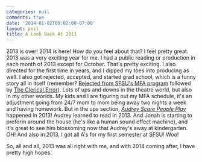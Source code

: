 ```yaml
---
categories: null
comments: true
date: '2014-01-02T09:02:00-07:00'
layout: post
title: A Look Back At 2013
---
```


2013 is over! 2014 is here! How do you feel about that? I feel pretty great. 2013 was a very exciting year for me. I had a public reading or production in each month of 2013 except for October. That's pretty exciting. I also directed for the first time in years, and I dipped my toes into producing as well. I also got rejected, accepted, and started grad school, which is a funny story all in itself (remember? [Rejected from SFSU's MFA program](http://rachelbublitz.com/blog/2013/03/28/rejected-from-sfsus-mfa-program/) followed by [The Clerical Error](http://rachelbublitz.com/blog/2013/04/08/the-clerical-error/)). Lots of ups and downs in the theatre world, but also in my other worlds. My kids and I are figuring out my MFA schedule, it's an adjustment going from 24/7 mom to mom being away two nights a week and having homework. But in the ups section, [*Audrey Scare People Play*](http://rrachelbublitz.com/blog/2013/03/03/audreys-play-is-blowing-up/) happened in 2013! Audrey learned to read in 2013. And Jonah is starting to preform around the house (he's like a human sound effect machine), and it's great to see him blossoming now that Audrey's away at kindergarten. OH! And also in 2013, I got all A's for my first semester at SFSU! Woo!

So, all and all, 2013 was all right with me, and with 2014 coming after, I have pretty high hopes.